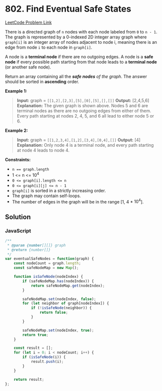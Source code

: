 # 802. Find Eventual Safe States

[LeetCode Problem Link](https://leetcode.com/problems/find-eventual-safe-states/)

There is a directed graph of `n` nodes with each node labeled from `0` to `n - 1`. The graph is represented by a 0-indexed 2D integer array graph where `graph[i]` is an integer array of nodes adjacent to node i, meaning there is an edge from node `i` to each node in `graph[i]`.

A node is a **terminal node** if there are no outgoing edges. A node is a **safe node** if every possible path starting from that node leads to a **terminal node** (or another safe node).

Return an array containing all the ***safe nodes** of the graph*. The answer should be sorted in **ascending** order.

**Example 1:**

>**Input:** graph = `[[1,2],[2,3],[5],[0],[5],[],[]]`
**Output:** [2,4,5,6]
**Explanation:** The given graph is shown above.
Nodes 5 and 6 are terminal nodes as there are no outgoing edges from either of them.
Every path starting at nodes 2, 4, 5, and 6 all lead to either node 5 or 6.

**Example 2:**

>**Input:** graph = `[[1,2,3,4],[1,2],[3,4],[0,4],[]]`
**Output:** [4]
**Explanation:**
Only node 4 is a terminal node, and every path starting at node 4 leads to node 4.

**Constraints:**

* `n == graph.length`
* 1 <= n <= $10^4$
* `0 <= graph[i].length <= n`
* `0 <= graph[i][j] <= n - 1`
* `graph[i]` is sorted in a strictly increasing order.
* The graph may contain self-loops.
* The number of edges in the graph will be in the range [1, 4 * $10^4$].

## Solution

### JavaScript

```javaScript
/**
 * @param {number[][]} graph
 * @return {number[]}
 */
var eventualSafeNodes = function(graph) {
    const nodeCount = graph.length;
    const safeNodeMap = new Map();

    function isSafeNode(nodeIndex) {
        if (safeNodeMap.has(nodeIndex)) {
            return safeNodeMap.get(nodeIndex);
        }

        safeNodeMap.set(nodeIndex, false);
        for (let neighbor of graph[nodeIndex]) {
            if (!isSafeNode(neighbor)) {    
                return false;
            }
        }

        safeNodeMap.set(nodeIndex, true);
        return true;
    }

    const result = [];
    for (let i = 0; i < nodeCount; i++) {
        if (isSafeNode(i)) {
            result.push(i);
        }
    }

    return result;
};
```

